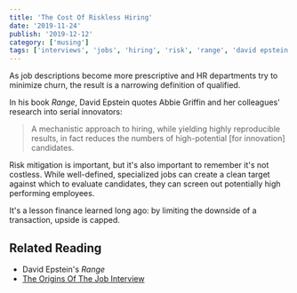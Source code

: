 ```yaml
---
title: 'The Cost Of Riskless Hiring'
date: '2019-11-24'
publish: '2019-12-12'
category: ['musing']
tags: ['interviews', 'jobs', 'hiring', 'risk', 'range', 'david epstein']
---
```


As job descriptions become more prescriptive and HR departments try to minimize churn, the result is a narrowing definition of qualified.

In his book _Range_, David Epstein quotes Abbie Griffin and her colleagues' research into serial innovators:

> A mechanistic approach to hiring, while yielding highly reproducible results, in fact reduces the numbers of high-potential [for innovation] candidates.

Risk mitigation is important, but it's also important to remember it's not costless. While well-defined, specialized jobs can create a clean target against which to evaluate candidates, they can screen out potentially high performing employees.

It's a lesson finance learned long ago: by limiting the downside of a transaction, upside is capped.

## Related Reading

-   David Epstein's _Range_
-   [The Origins Of The Job Interview](https://hiring.workopolis.com/article/the-origins-of-the-job-interview/)

